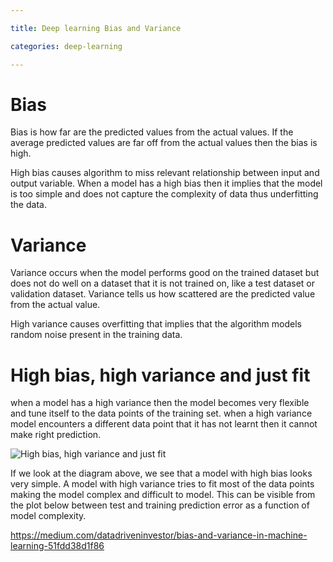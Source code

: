 ```yaml
---

title: Deep learning Bias and Variance

categories: deep-learning

---
```


# Bias

Bias is how far are the predicted values from the actual values. If the average predicted values are far off from the actual values then the bias is high.

High bias causes algorithm to miss relevant relationship between input and output variable. When a model has a high bias then it implies that the model is too simple and does not capture the complexity of data thus underfitting the data.



# Variance

Variance occurs when the model performs good on the trained dataset but does not do well on a dataset that it is not trained on, like a test dataset or validation dataset. Variance tells us how scattered are the predicted value from the actual value.

High variance causes overfitting that implies that the algorithm models random noise present in the training data.



# High bias, high variance and just fit

when a model has a high variance then the model becomes very flexible and tune itself to the data points of the training set. when a high variance model encounters a different data point that it has not learnt then it cannot make right prediction.

![High bias, high variance and just fit](/home/sunw/github/blog/_posts/resources/img/deep_learning/bias_variance_just_fit.png)

If we look at the diagram above, we see that a model with high bias looks very simple. A model with high variance tries to fit most of the data points making the model complex and difficult to model. This can be visible from the plot below between test and training prediction error as a function of model complexity.

https://medium.com/datadriveninvestor/bias-and-variance-in-machine-learning-51fdd38d1f86